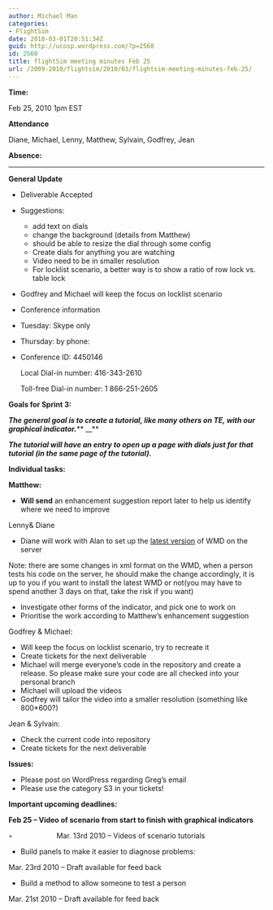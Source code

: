 ```yaml
---
author: Michael Man
categories:
- FlightSim
date: 2010-03-01T20:51:34Z
guid: http://ucosp.wordpress.com/?p=2560
id: 2560
title: flightSim meeting minutes Feb 25
url: /2009-2010/flightsim/2010/03/flightsim-meeting-minutes-feb-25/
---
```


**Time:**

Feb 25, 2010 1pm EST

**Attendance**

Diane, Michael, Lenny, Matthew, Sylvain, Godfrey, Jean

**Absence:** 

 ****

**General Update**

  * Deliverable Accepted
  * Suggestions: 
      * add text on dials
      * change the background (details from Matthew)
      * should be able to resize the dial through some config
      * Create dials for anything you are watching
      * Video need to be in smaller resolution
      * For locklist scenario, a better way is to show a ratio of row lock vs. table lock

  * Godfrey and Michael will keep the focus on locklist scenario
  * Conference information
  * Tuesday: Skype only
  * Thursday: by phone:
  * Conference ID: 4450146
  
    Local Dial-in number: 416-343-2610
  
    Toll-free Dial-in number: 1 866-251-2605

**Goals for Sprint 3:**

**_The general goal is to create a tutorial, like many others on TE, with our graphical indicator._**** __**

**_The tutorial will have an entry to open up a page with dials just for that tutorial (in the same page of the tutorial)._**

**Individual tasks:**

**Matthew:**

  * **Will send** an enhancement suggestion report later to help us identify where we need to improve

Lenny& Diane

  * Diane will work with Alan to set up the <span style="text-decoration:underline;">latest version</span> of WMD on the server

Note: there are some changes in xml format on the WMD, when a person tests his code on the server, he should make the change accordingly, it is up to you if you want to install the latest WMD or not(you may have to spend another 3 days on that, take the risk if you want)

  * Investigate other forms of the indicator, and pick one to work on
  * Prioritise the work according to Matthew’s enhancement suggestion

Godfrey & Michael:

  * Will keep the focus on locklist scenario, try to recreate it
  * Create tickets for the next deliverable
  * Michael will merge everyone’s code in the repository and create a release. So please make sure your code are all checked into your personal branch
  * Michael will upload the videos
  * Godfrey will tailor the video into a smaller resolution (something like 800*600?)

Jean & Sylvain:

  * Check the current code into repository
  * Create tickets for the next deliverable

**Issues:**

  * Please post on WordPress regarding Greg’s email
  * Please use the category S3 in your tickets!

**Important upcoming deadlines:**

**Feb 25 – Video of scenario from start to finish with graphical indicators**

◦                      Mar. 13rd 2010 &#8211; Videos of scenario tutorials

  * Build panels to make it easier to diagnose problems:

Mar. 23rd 2010 &#8211; Draft available for feed back

  * Build a method to allow someone to test a person

Mar. 21st 2010 &#8211; Draft available for feed back